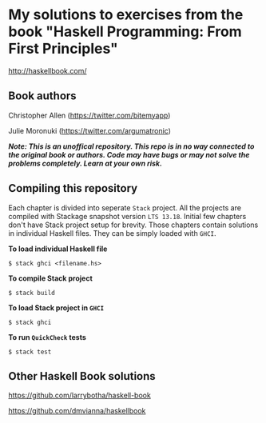 # My solutions to exercises from the book "Haskell Programming: From First Principles"

http://haskellbook.com/

Book authors
------------
Christopher Allen (https://twitter.com/bitemyapp)

Julie Moronuki (https://twitter.com/argumatronic)

***Note: This is an unoffical repository. This repo is in no way connected to the original book or authors. Code may have bugs or may not solve the problems completely. Learn at your own risk.***

Compiling this repository
-------------------------

Each chapter is divided into seperate `Stack` project. All the projects are compiled with Stackage snapshot version `LTS 13.18`. Initial few chapters don't have Stack project setup for brevity. Those chapters contain solutions in individual Haskell files. They can be simply loaded with `GHCI`.


**To load individual Haskell file**

    $ stack ghci <filename.hs>

**To compile Stack project**

    $ stack build

**To load Stack project in `GHCI`**

    $ stack ghci

**To run `QuickCheck` tests**

    $ stack test


Other Haskell Book solutions
----------------------------

https://github.com/larrybotha/haskell-book

https://github.com/dmvianna/haskellbook

